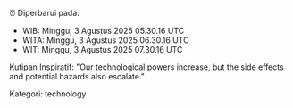 ⏰ Diperbarui pada:
- WIB: Minggu, 3 Agustus 2025 05.30.16 UTC
- WITA: Minggu, 3 Agustus 2025 06.30.16 UTC
- WIT: Minggu, 3 Agustus 2025 07.30.16 UTC

Kutipan Inspiratif:
"Our technological powers increase, but the side effects and potential hazards also escalate."


Kategori: technology

